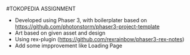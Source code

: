 #TOKOPEDIA ASSIGNMENT

- Developed using Phaser 3, with boilerplater based on https://github.com/photonstorm/phaser3-project-template
- Art based on given asset and design
- Using rex-plugin (https://github.com/rexrainbow/phaser3-rex-notes)
- Add some impprovement like Loading Page
